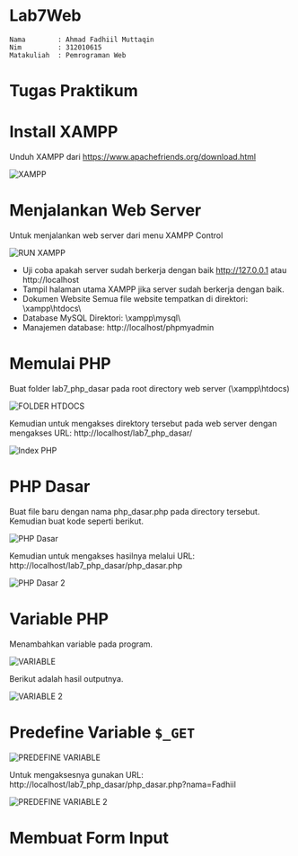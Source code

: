 # Lab7Web
```
Nama        : Ahmad Fadhiil Muttaqin
Nim         : 312010615
Matakuliah  : Pemrograman Web
```
# Tugas Praktikum
# Install XAMPP
Unduh XAMPP dari https://www.apachefriends.org/download.html

![XAMPP](https://user-images.githubusercontent.com/46867774/169666566-f3dabbb1-6677-4bde-9b4d-3aa5d1c2acaf.png)

# Menjalankan Web Server
Untuk menjalankan web server dari menu XAMPP Control

![RUN XAMPP](https://user-images.githubusercontent.com/46867774/169666736-f69855ba-bb12-4bb1-839e-42da1abaffdc.png)

- Uji coba apakah server sudah berkerja dengan baik http://127.0.0.1 atau http://localhost
- Tampil halaman utama XAMPP jika server sudah berkerja dengan baik.
- Dokumen Website Semua file website tempatkan di direktori: \xampp\htdocs\
- Database MySQL Direktori: \xampp\mysql\
- Manajemen database: http://localhost/phpmyadmin

# Memulai PHP
Buat folder lab7_php_dasar pada root directory web server (\xampp\htdocs)

![FOLDER HTDOCS](https://user-images.githubusercontent.com/46867774/169667047-c098c52f-d791-4445-a4d4-993edccd785f.png)

Kemudian untuk mengakses direktory tersebut pada web server dengan mengakses URL: http://localhost/lab7_php_dasar/

![Index PHP ](https://user-images.githubusercontent.com/46867774/169667086-2ec16d45-ca23-4b1c-b65c-cbcb5eea1a63.png)

# PHP Dasar
Buat file baru dengan nama php_dasar.php pada directory tersebut. Kemudian buat kode seperti berikut.

![PHP Dasar](https://user-images.githubusercontent.com/46867774/169667447-b810949c-68ca-47bd-9c13-fa15c5ec863d.png)

Kemudian untuk mengakses hasilnya melalui URL: http://localhost/lab7_php_dasar/php_dasar.php

![PHP Dasar 2](https://user-images.githubusercontent.com/46867774/169667472-c64655d8-6e59-49b9-9183-8468abb54014.png)

# Variable PHP

Menambahkan variable pada program.

![VARIABLE](https://user-images.githubusercontent.com/46867774/169667648-55b7d06c-a979-48bc-8941-3ba74bf6af6f.png)

Berikut adalah hasil outputnya.

![VARIABLE 2](https://user-images.githubusercontent.com/46867774/169667702-5bdf464a-c1d7-414d-966d-a53757b69724.png)

# Predefine Variable ```$_GET```

![PREDEFINE VARIABLE](https://user-images.githubusercontent.com/46867774/169668049-c13c8006-a836-4fc8-bac1-c8f3eb366dda.png)

Untuk mengaksesnya gunakan URL: http://localhost/lab7_php_dasar/php_dasar.php?nama=Fadhiil

![PREDEFINE VARIABLE 2](https://user-images.githubusercontent.com/46867774/169668109-38d0f68a-79d2-4eb9-81f6-cc6e6d26aa7a.png)

# Membuat Form Input

